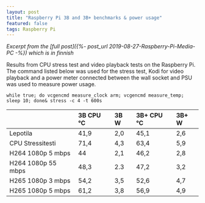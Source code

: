 ```yaml
---
layout: post
title: "Raspberry Pi 3B and 3B+ benchmarks & power usage"
featured: false
tags: Raspberry Pi
---
```



*Excerpt from the [full post]({%- post_url 2019-08-27-Raspberry-Pi-Media-PC -%}) which is in finnish*
<!--more-->

Results from CPU stress test and video playback tests on the Raspberry Pi. The command listed below was used for the stress test, Kodi for video playback and a power meter connected between the wall socket and PSU was used to measure power usage.

```
while true; do vcgencmd measure_clock arm; vcgencmd measure_temp; sleep 10; done& stress -c 4 -t 600s
```

|  | 3B CPU °C | 3B W | 3B+ CPU °C | 3B+ W |
|:--|:--|:--|:--|:--|
| Lepotila | 41,9 | 2,0 | 45,1 | 2,6 |
| CPU Stressitesti | 71,4 | 4,3 | 63,4 | 5,9 |
| H264 1080p 5 mbps | 44 | 2,1 | 46,2 | 2,8 |
| H264 1080p 55 mbps | 48,3 | 2.3 | 47,2 | 3,2 |
| H265 1080p 3 mbps | 54,2 | 3,5 | 52,6 | 4,7 |
| H265 1080p 5 mbps | 61,2 | 3,8 | 56,9 | 4,9 |